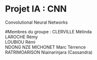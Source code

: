 # Projet IA : CNN
Convolutional Neural Networks

#Membres du groupe :
CLERVILLE Mélinda  
LAROCHE Rémy  
LOUBIOU Rémi  
NDONG NZE MICHONET Marc Térrence  
RATRIMOARISON Niainarinjara (Cassandra)
